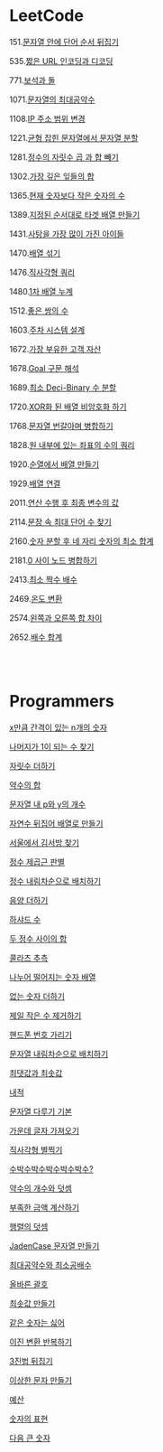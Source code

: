 # LeetCode

151.[문자열 안에 단어 순서 뒤집기](./Algorithm/LeetCode/Reverse%20Words%20in%20a%20String.java)

535.[짧은 URL 인코딩과 디코딩](./Algorithm/LeetCode/Encode%20and%20Decode%20TinyURL.java)

771.[보석과 돌](./Algorithm/LeetCode/Jewels%20and%20Stones.java)

1071.[문자열의 최대공약수](./Algorithm/LeetCode/Greatest%20Common%20Divisor%20of%20Strings.java)

1108.[IP 주소 범위 변경](./Algorithm/LeetCode/Defanging%20an%20IP%20Address.java)

1221.[균형 잡힌 문자열에서 문자열 분할](./Algorithm/LeetCode/Split%20a%20String%20in%20Balanced%20Strings.java)

1281.[정수의 자릿수 곱 과 합 빼기](./Algorithm/LeetCode/Subtract%20the%20Product%20and%20Sum%20of%20Digits%20of%20an%20Integer.java)

1302.[가장 깊은 잎들의 합](./Algorithm/LeetCode/Deepest%20Leaves%20Sum.java)

1365.[현재 숫자보다 작은 숫자의 수](./Algorithm/LeetCode/How%20Many%20Numbers%20Are%20Smaller%20Than%20the%20Current%20Number.java)

1389.[지정된 순서대로 타겟 배열 만들기](./Algorithm/LeetCode/Create%20Target%20Array%20in%20the%20Given%20Order.java)

1431.[사탕을 가장 많이 가진 아이들](./Algorithm/LeetCode/Kids%20With%20the%20Greatest%20Number%20of%20Candies.java)

1470.[배열 섞기](./Algorithm/LeetCode/Shuffle%20the%20Array.java)

1476.[직사각형 쿼리](./Algorithm/LeetCode/Subrectangle%20Queries.java)

1480.[1차 배열 누계](./Algorithm/LeetCode/Running%20Sum%20of%201d%20Array.java)

1512.[좋은 쌍의 수](./Algorithm/LeetCode/Number%20of%20Good%20Pairs.java)

1603.[주차 시스템 설계](./Algorithm/LeetCode/Design%20Parking%20System.java)

1672.[가장 부유한 고객 자산](./Algorithm/LeetCode/Richest%20Customer%20Wealth.java)

1678.[Goal 구문 해석](./Algorithm/LeetCode/Goal%20Parser%20Interpretation.java)

1689.[최소 Deci-Binary 수 분할](./Algorithm/LeetCode/Partitioning%20Into%20Minimum%20Number%20Of%20Deci-Binary%20Numbers.java)

1720.[XOR화 된 배열 비암호화 하기](./Algorithm/LeetCode/Decode%20XORed%20Array.java)

1768.[문자열 번갈아며 병합하기](./Algorithm/LeetCode/Merge%20Strings%20Alternately.java)

1828.[원 내부에 있는 좌표의 수의 쿼리](./Algorithm/LeetCode/Queries%20on%20Number%20of%20Points%20Inside%20a%20Circle.java)

1920.[순열에서 배열 만들기](./Algorithm/LeetCode/Concatenation%20of%20Array.java)

1929.[배열 연결](./Algorithm/LeetCode/Concatenation%20of%20Array.java)

2011.[연산 수행 후 최종 변수의 값](./Algorithm/LeetCode/Final%20Value%20of%20Variable%20After%20Performing%20Operations.java)

2114.[문장 속 최대 단어 수 찾기](./Algorithm/LeetCode/Maximum%20Number%20of%20Words%20Found%20in%20Sentences.java)

2160.[숫자 분할 후 네 자리 숫자의 최소 합계](./Algorithm/LeetCode/Minimum%20Sum%20of%20Four%20Digit%20Number%20After%20Splitting%20Digits.java)

2181.[0 사이 노드 병합하기](./Algorithm/LeetCode/Merge%20Nodes%20in%20Between%20Zeros.java)

2413.[최소 짝수 배수](./Algorithm/LeetCode/Smallest%20Even%20Multiple.java)

2469.[온도 변환](./Algorithm/LeetCode/Convert%20the%20Temperature.java)

2574.[왼쪽과 오른쪽 합 차이](./Algorithm/LeetCode/Left%20and%20Right%20Sum%20Differences.java)

2652.[배수 합계](./Algorithm/LeetCode/Sum%20Multiples.java)

<br><br>

# Programmers

[x만큼 간격이 있는 n개의 숫자](./Algorithm/Programmers/x만큼%20간격이%20있는%20n개의%20숫자.java)

[나머지가 1이 되는 수 찾기](./Algorithm/Programmers/나머지가%201이%20되는%20수%20찾기.java)

[자릿수 더하기](./Algorithm/Programmers/자릿수%20더하기.java)

[약수의 합](./Algorithm/Programmers/약수의%20합.java)

[문자열 내 p와 y의 개수](./Algorithm/Programmers/문자열%20내%20p와%20y의%20개수.java)

[자연수 뒤집어 배열로 만들기](./Algorithm/Programmers/자연수%20뒤집어%20배열로%20만들기.java)

[서울에서 김서방 찾기](./Algorithm/Programmers/서울에서%20김서방%20찾기.java)

[정수 제곱근 판별](./Algorithm/Programmers/정수%20제곱근%20판별.java)

[정수 내림차순으로 배치하기](./Algorithm/Programmers/정수%20내림차순으로%20배치하기.java)

[음양 더하기](./Algorithm/Programmers/음양%20더하기.java)

[하샤드 수](./Algorithm/Programmers/하샤드%20수.java)

[두 정수 사이의 합](./Algorithm/Programmers/두%20정수%20사이의%20합.java)

[콜라츠 추측](./Algorithm/Programmers/콜라츠%20추측.java)

[나누어 떨어지는 숫자 배열](./Algorithm/Programmers/나누어%20떨어지는%20숫자%20배열.java)

[없는 숫자 더하기](./Algorithm/Programmers/없는%20숫자%20더하기.java)

[제일 작은 수 제거하기](./Algorithm/Programmers/제일%20작은%20수%20제거하기.java)

[핸드폰 번호 가리기](./Algorithm/Programmers/핸드폰%20번호%20가리기.java)

[문자열 내림차순으로 배치하기](./Algorithm/Programmers/문자열%20내림차순으로%20배치하기.java)

[최댓값과 최솟값](./Algorithm/Programmers/최댓값과%20최솟값.java)

[내적](./Algorithm/Programmers/내적.java)

[문자열 다루기 기본](./Algorithm/Programmers/문자열%20다루기%20기본.java)

[가운데 글자 가져오기](./Algorithm/Programmers/가운데%20글자%20가져오기.java)

[직사각형 별찍기](./Algorithm/Programmers/직사각형%20별찍기.java)

[수박수박수박수박수박수?](./Algorithm/Programmers/수박수박수박수박수박수.java)

[약수의 개수와 덧셈](./Algorithm/Programmers/약수의%20개수와%20덧셈.java)

[부족한 금액 계산하기](./Algorithm/Programmers/부족한%20금액%20계산하기.java)

[행렬의 덧셈](./Algorithm/Programmers/행렬의%20덧셈.java)

[JadenCase 문자열 만들기](./Algorithm/Programmers/JadenCase%20문자열%20만들기.java)

[최대공약수와 최소공배수](./Algorithm/Programmers/최대공약수와%20최소공배수.java)

[올바른 괄호](./Algorithm/Programmers/올바른%20괄호.java)

[최솟값 만들기](./Algorithm/Programmers/최솟값%20만들기.java)

[같은 숫자는 싫어](./Algorithm/Programmers/같은%20숫자는%20싫어.java)

[이진 변환 반복하기](./Algorithm/Programmers/이진%20변환%20반복하기.java)

[3진법 뒤집기](./Algorithm/Programmers/3진법%20뒤집기.java)

[이상한 문자 만들기](./Algorithm/Programmers/이상한%20문자%20만들기.java)

[예산](./Algorithm/Programmers/예산.java)

[숫자의 표현](./Algorithm/Programmers/숫자의%20표현.java)

[다음 큰 숫자](./Algorithm/Programmers/다음%20큰%20숫자.java)